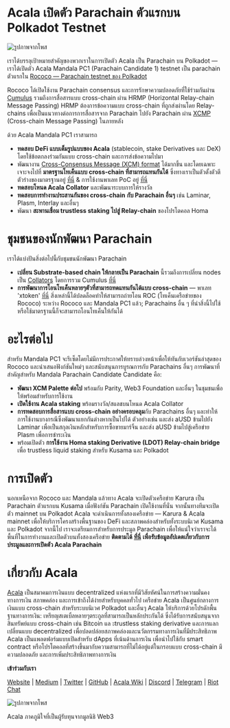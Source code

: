 # Acala เปิดตัว Parachain ตัวแรกบน Polkadot Testnet

![รูปภาพจากโพส](https://miro.medium.com/max/8000/1*IGXwgFXEA7viM8upZgcw2g.jpeg)

เราได้บรรลุเป้าหมายสำคัญของพวกเราในการเปิดตัว Acala เป็น Parachain บน Polkadot — เราได้เปิดตัว Acala Mandala PC1 (Parachain Candidate 1) testnet เป็น parachain ตัวแรกใน [Rococo — Parachain testnet ของ Polkadot](https://medium.com/polkadot-network/introducing-rococo-polkadots-parachain-testnet-e3e67fc40b56)

Rococo ได้เปิดใช้งาน Parachain consensus และการรักษาความปลอดภัยที่ใช้ร่วมกันผ่าน [Cumulus](https://wiki.polkadot.network/docs/en/build-cumulus) รวมถึงการสื่อสารแบบ cross-chain ผ่าน HRMP (Horizontal Relay-chain Message Passing) HRMP ต้องการข้อความแบบ cross-chain ที่ถูกส่งผ่านโดย Relay-chains เพื่อเป็นแนวทางต่อการการสื่อสารจาก Parachain ไปยัง Parachain ผ่าน [XCMP](https://wiki.polkadot.network/docs/en/learn-crosschain) (Cross-chain Message Passing) ในภายหลัง

ด้วย Acala Mandala PC1 เราสามารถ

- **ทดสอบ DeFi แบบเต็มรูปแบบของ Acala** (stablecoin, stake Derivatives และ DeX) โดยใช้ข้อตกลงร่วมกันแบบ cross-chain และการส่งข้อความไปมา
- พัฒนางาน [Cross-Consensus Message (XCM) format](https://github.com/paritytech/xcm-format) ได้มากขึ้น และโดยเฉพาะเจาะจงไปที่ **มาตรฐานโทเค็นแบบ cross-chain ที่สามารถแทนกันได้** ซึ่งทางเราเป็นตัวตั้งตัวตี ตัวร่างของมาตรฐานอยู่ [ที่นี่](https://github.com/w3f/PSPs/blob/master/PSPs/drafts/psp-3.md) & การใช้งานพาเลท PoC อยู่ [ที่นี่](https://github.com/open-web3-stack/open-runtime-module-library/tree/rococo/xtokens)
- **ทดสอบโหนด Acala Collator** และพัฒนาระบบการให้รางวัล
- **ทดสอบการทำงานประสานกันของ cross-chain** **กับ Parachain อื่นๆ** เช่น Laminar, Plasm, Interlay และอื่นๆ
- พัฒนา **สะพานเชื่อม trustless staking ไปสู่ Relay-chain** ของโปรโตคอล Homa

# ชุมชนของนักพัฒนา Parachain

เราได้แบ่งปันสิ่งต่อไปนี้กับชุมชนนักพัฒนา Parachain

- **เปลี่ยน Substrate-based chain ให้กลายเป็น Parachain** นี้รวมถึงการเปลี่ยน nodes เป็น [Collators](https://wiki.polkadot.network/docs/en/maintain-collator) โดยการรวม Cumulus [ที่นี่](https://github.com/AcalaNetwork/Acala/pull/362)
- **การพัฒนาการโอนโทเค็นหลายๆตัวที่สามารถทดแทนกันได้แบบ cross-chain** — พาเลท 'xtoken' [ที่นี่](https://github.com/open-web3-stack/open-runtime-module-library/tree/rococo/xtokens) สิ่งเหล่านี้ได้ปลดล็อคทำให้สามารถถ่ายโอน ROC (โทเค็นเครือข่ายของ Rococo) ระหว่าง Rococo และ Mandala PC1 แล้ว; Parachains อื่น ๆ ที่นำสิ่งนี้ไปใช้หรือใช้มาตรฐานนี้ก็จะสามารถโอนโทเค็นให้กันได้

# อะไรต่อไป

สำหรับ Mandala PC1 จะรีเซ็ตโดยไม่มีการประกาศให้ทราบล่วงหน้าเพื่อให้ทันกับเวอร์ชันล่าสุดของ Rococo และนำเสนอฟังก์ชันใหม่ๆ และสนับสนุนการบูรณการกับ Parachains อื่นๆ การพัฒนาที่สำคัญสำหรับ Mandala Parachain Candidate Candidate คือ:

- **พัฒนา XCM Palette ต่อไป** พร้อมกับ Parity, Web3 Foundation และอื่นๆ ในชุมชนเพื่อให้พร้อมสำหรับการใช้งาน
- **เปิดใช้งาน Acala staking** พร้อมรางวัล/สแลชบนโหนด Acala Collator
- **การทดสอบการสื่อสารแบบ cross-chain อย่างครอบคลุม**กับ Parachains อื่นๆ และทำให้การใช้งานบางกรณีซึ่งพัฒนาแยกกันต่างหากเป็นไปได้ ตัวอย่างเช่น และส่ง aUSD ข้ามไปยัง Laminar เพื่อเป็นสกุลเงินหลักสำหรับการซื้อขายมาร์จิ้น และส่ง aUSD ข้ามไปสู่เครือข่าย Plasm เพื่อการชำระเงิน
- พร้อมเปิดตัว **การใช้งาน Homa staking Derivative (LDOT) Relay-chain bridge** เพื่อ trustless liquid staking สำหรับ Kusama และ Polkadot

# การเปิดตัว

นอกเหนือจาก Rococo และ Mandala แล้วทาง Acala จะเปิดตัวเครือข่าย Karura เป็น Parachain ตัวแรกบน Kusama เมื่อฟังก์ชัน Parachain เปิดใช้งานที่นั่น จากนั้นทางทีมจะเปิดตัว mainnet บน Polkadot Acala จะดำเนินการทั้งสองเครือข่าย — Karura & Acala mainnet เพื่อให้บริการโครงสร้างพื้นฐานของ DeFi และสภาพคล่องสำหรับทั้งระบบนิเวศ Kusama และ Polkadot จากนี้ไป เราจะเตรียมการสำหรับการประมูล Parachain เพื่อให้แน่ใจว่าเราจะได้พื้นที่ในการทำงานและเปิดตัวบนทั้งสองเครือข่าย **ติดตามได้** [**ที่นี่**](https://share.hsforms.com/1X9RxkXk-R62I0VNbATaDXw4h8qc) **เพื่อรับข้อมูลอัปเดตเกี่ยวกับการประมูลและการเปิดตัว Acala Parachain**

# เกี่ยวกับ Acala

[Acala](http://acala.network/) เป็นสมาคมการเงินแบบ decentralized แห่งแรกที่มีวิสัยทัศน์ในการสร้างความมั่นคงทางการเงิน สภาพคล่อง และการเข้าถึงได้ง่ายสำหรับบุคคลทั่วไป เครือข่าย Acala เป็นศูนย์กลางการเงินแบบ cross-chain สำหรับระบบนิเวศ Polkadot และอื่นๆ Acala ให้บริการด้วยโปรดักพื้นฐานทางการเงิน: เหรียญสเตเบิ้ลหลายๆตระกูลที่สามารถเป็นหลักประกันได้ ซึ่งได้รับการสนับสนุนจากสินทรัพย์แบบ cross-chain เช่น Bitcoin แล ะtrustless staking derivative และการแลกเปลี่ยนแบบ decentralized เพื่อปลดปล่อยสภาพคล่องและนวัตกรรมทางการเงินที่มีประสิทธิภาพ Acala เป็นแพลตฟอร์มแบบเปิดสำหรับ dApps ที่เน้นด้านการเงิน เพื่อนำไปใช้กับ smart contract หรือโปรโตคอลที่สร้างขึ้นมากับความสามารถที่ไม่ได้อยู่แต่ในกรอบแบบ cross-chain มีความปลอดภัย และการเพิ่มประสิทธิภาพทางการเงิน

**เข้าร่วมกับเรา**

[Website](https://acala.network/) | [Medium](https://medium.com/acalanetwork) | [Twitter](https://twitter.com/AcalaNetwork) | [GitHub](https://github.com/AcalaNetwork/Acala) | [Acala Wiki](https://github.com/AcalaNetwork/Acala/wiki) | [Discord](https://discord.gg/vdbFVCH) | [Telegram](https://t.me/acalaofficial) | [Riot Chat](https://riot.im/app/#/room/#acala:matrix.org)

![รูปภาพจากโพส](https://miro.medium.com/max/1500/0*YTeYSsHAVjOBCZu8.jpeg)

Acala ภาคภูมิใจที่เป็นผู้รับทุนจากมูลนิธิ Web3
